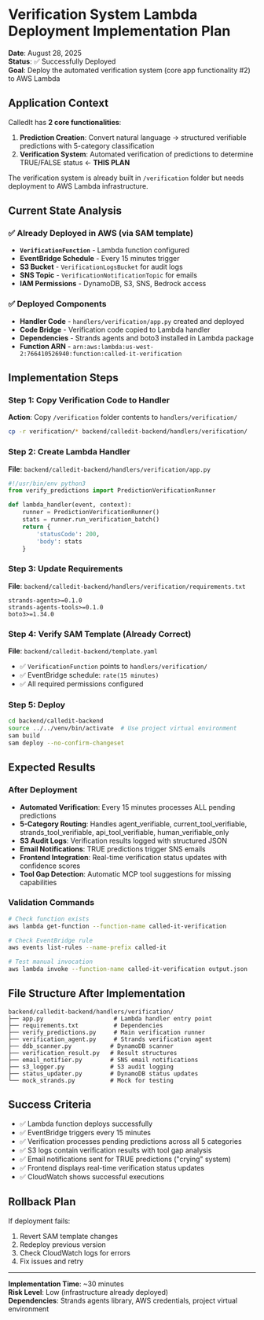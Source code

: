 # Verification System Lambda Deployment Implementation Plan

**Date**: August 28, 2025  
**Status**: ✅ Successfully Deployed  
**Goal**: Deploy the automated verification system (core app functionality #2) to AWS Lambda

## Application Context

CalledIt has **2 core functionalities**:
1. **Prediction Creation**: Convert natural language → structured verifiable predictions with 5-category classification
2. **Verification System**: Automated verification of predictions to determine TRUE/FALSE status ← **THIS PLAN**

The verification system is already built in `/verification` folder but needs deployment to AWS Lambda infrastructure.

## Current State Analysis

### ✅ Already Deployed in AWS (via SAM template)
- **`VerificationFunction`** - Lambda function configured
- **EventBridge Schedule** - Every 15 minutes trigger
- **S3 Bucket** - `VerificationLogsBucket` for audit logs
- **SNS Topic** - `VerificationNotificationTopic` for emails
- **IAM Permissions** - DynamoDB, S3, SNS, Bedrock access

### ✅ Deployed Components
- **Handler Code** - `handlers/verification/app.py` created and deployed
- **Code Bridge** - Verification code copied to Lambda handler
- **Dependencies** - Strands agents and boto3 installed in Lambda package
- **Function ARN** - `arn:aws:lambda:us-west-2:766410526940:function:called-it-verification`

## Implementation Steps

### Step 1: Copy Verification Code to Handler
**Action**: Copy `/verification` folder contents to `handlers/verification/`
```bash
cp -r verification/* backend/calledit-backend/handlers/verification/
```

### Step 2: Create Lambda Handler
**File**: `backend/calledit-backend/handlers/verification/app.py`
```python
#!/usr/bin/env python3
from verify_predictions import PredictionVerificationRunner

def lambda_handler(event, context):
    runner = PredictionVerificationRunner()
    stats = runner.run_verification_batch()
    return {
        'statusCode': 200,
        'body': stats
    }
```

### Step 3: Update Requirements
**File**: `backend/calledit-backend/handlers/verification/requirements.txt`
```
strands-agents>=0.1.0
strands-agents-tools>=0.1.0
boto3>=1.34.0
```

### Step 4: Verify SAM Template (Already Correct)
**File**: `backend/calledit-backend/template.yaml`
- ✅ `VerificationFunction` points to `handlers/verification/`
- ✅ EventBridge schedule: `rate(15 minutes)`
- ✅ All required permissions configured

### Step 5: Deploy
```bash
cd backend/calledit-backend
source ../../venv/bin/activate  # Use project virtual environment
sam build
sam deploy --no-confirm-changeset
```

## Expected Results

### After Deployment
- **Automated Verification**: Every 15 minutes processes ALL pending predictions
- **5-Category Routing**: Handles agent_verifiable, current_tool_verifiable, strands_tool_verifiable, api_tool_verifiable, human_verifiable_only
- **S3 Audit Logs**: Verification results logged with structured JSON
- **Email Notifications**: TRUE predictions trigger SNS emails
- **Frontend Integration**: Real-time verification status updates with confidence scores
- **Tool Gap Detection**: Automatic MCP tool suggestions for missing capabilities

### Validation Commands
```bash
# Check function exists
aws lambda get-function --function-name called-it-verification

# Check EventBridge rule
aws events list-rules --name-prefix called-it

# Test manual invocation
aws lambda invoke --function-name called-it-verification output.json
```

## File Structure After Implementation
```
backend/calledit-backend/handlers/verification/
├── app.py                    # Lambda handler entry point
├── requirements.txt          # Dependencies
├── verify_predictions.py     # Main verification runner
├── verification_agent.py     # Strands verification agent
├── ddb_scanner.py           # DynamoDB scanner
├── verification_result.py   # Result structures
├── email_notifier.py        # SNS email notifications
├── s3_logger.py             # S3 audit logging
├── status_updater.py        # DynamoDB status updates
└── mock_strands.py          # Mock for testing
```

## Success Criteria
- ✅ Lambda function deploys successfully
- ✅ EventBridge triggers every 15 minutes
- ✅ Verification processes pending predictions across all 5 categories
- ✅ S3 logs contain verification results with tool gap analysis
- ✅ Email notifications sent for TRUE predictions ("crying" system)
- ✅ Frontend displays real-time verification status updates
- ✅ CloudWatch shows successful executions

## Rollback Plan
If deployment fails:
1. Revert SAM template changes
2. Redeploy previous version
3. Check CloudWatch logs for errors
4. Fix issues and retry

---

**Implementation Time**: ~30 minutes  
**Risk Level**: Low (infrastructure already deployed)  
**Dependencies**: Strands agents library, AWS credentials, project virtual environment